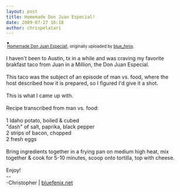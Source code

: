 ```yaml
---
layout: post
title: Homemade Don Juan Especial!
date: 2009-07-27 16:18
author: chrispelatari
---
```

<div style="padding:3px;text-align:left;"> <a href="http://www.flickr.com/photos/blue_fenix/3762764451/" title="photo sharing"><img src="http://farm3.static.flickr.com/2508/3762764451_fdd1649547.jpg" style="border:2px solid rgb(0,0,0);" alt="" /></a> <br />
<span style="font-size:.8em;margin-top:0;"><a href="http://www.flickr.com/photos/blue_fenix/3762764451/">Homemade Don Juan Especial!</a>, originally uploaded by <a href="http://www.flickr.com/people/blue_fenix/">blue_fenix</a>.</span> </div>
<p> I haven't been to Austin, tx in a while and was craving my favorite<br />
brakfast taco from Juan in a Million, the Don Juan Especial.<br />
<br />
This taco was the subject of an episode of man vs. food, where the<br />
host described how it is prepared, so I figured I'd give it a shot.<br />
<br />
This is what I came up with.<br />
<br />
Recipe transcribed from man vs. food:<br />
<br />
1 Idaho potato, boiled &amp; cubed<br />
"dash" of salt, paprika, black pepper<br />
2 strips of bacon, chopped<br />
2 fresh eggs<br />
<br />
Bring ingredients together in a frying pan on medium high heat, mix<br />
together &amp; cook for 5-10 minutes, scoop onto tortilla, top with cheese.<br />
<br />
Enjoy!<br />
--<br />
-Christopher | <a href="http://bluefenix.net" rel="nofollow">bluefenix.net</a> </p>
